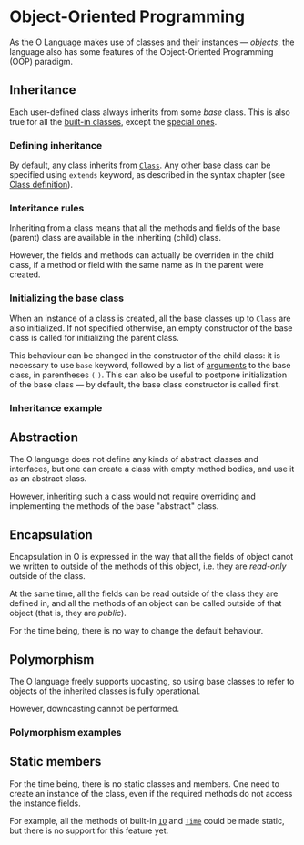 # Object-Oriented Programming

As the O Language makes use of classes and their instances — *objects*, the language also has some features of the Object-Oriented Programming (OOP) paradigm.

## Inheritance

Each user-defined class always inherits from some *base* class. This is also true for all the [built-in classes](3_Types.md#built-in-types), except the [special ones](3_Types.md#special-types).

### Defining inheritance

By default, any class inherits from [`Class`](3_Types.md#class). Any other base class can be specified using `extends` keyword, as described in the syntax chapter (see [Class definition](2_Syntax_and_semantics.md#class-definition)).

### Interitance rules

Inheriting from a class means that all the methods and fields of the base (parent) class are available in the inheriting (child) class.

However, the fields and methods can actually be overriden in the child class, if a method or field with the same name as in the parent were created.

### Initializing the base class

When an instance of a class is created, all the base classes up to `Class` are also initialized. If not specified otherwise, an empty constructor of the base class is called for initializing the parent class.

This behaviour can be changed in the constructor of the child class: it is necessary to use `base` keyword, followed by a list of [arguments](2_Syntax_and_semantics.md#method-calls) to the base class, in parentheses `(` `)`. This can also be useful to postpone initialization of the base class — by default, the base class constructor is called first.

### Inheritance example

## Abstraction

The O language does not define any kinds of abstract classes and interfaces, but one can create a class with empty method bodies, and use it as an abstract class.

However, inheriting such a class would not require overriding and implementing the methods of the base "abstract" class.

## Encapsulation

Encapsulation in O is expressed in the way that all the fields of object canot we written to outside of the methods of this object, i.e. they are *read-only* outside of the class.

At the same time, all the fields can be read outside of the class they are defined in, and all the methods of an object can be called outside of that object (that is, they are *public*).

For the time being, there is no way to change the default behaviour.

## Polymorphism

The O language freely supports upcasting, so using base classes to refer to objects of the inherited classes is fully operational.

However, downcasting cannot be performed.

### Polymorphism examples

## Static members

For the time being, there is no static classes and members. One need to create an instance of the class, even if the required methods do not access the instance fields.

For example, all the methods of built-in [`IO`](3_Types.md#io) and [`Time`](3_Types.md#time) could be made static, but there is no support for this feature yet.